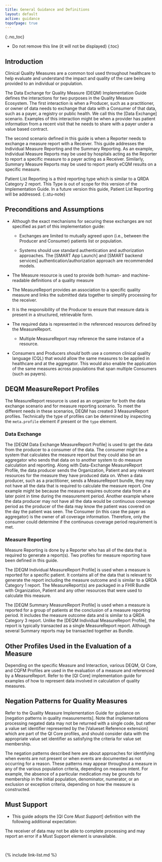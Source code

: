 ```yaml
---
title: General Guidance and Definitions
layout: default
active: guidance
topofpage: true
---
```



{:.no_toc}

<!-- TOC  the css styling for this is \pages\assets\css\project.css under 'markdown-toc'-->

* Do not remove this line (it will not be displayed)
{:toc}

## Introduction

Clinical Quality Measures are a common tool used throughout healthcare to help evaluate and understand the impact and quality of the care being provided to an individual or population.

The Data Exchange for Quality Measure (DEQM) Implementation Guide defines the interactions for two purposes in the Quality Measure Ecosystem.  The first interaction is when a Producer, such as a practitioner, or owner of data needs to exchange that data with a Consumer of that data, such as a payer, a registry or public health.  We call this the [Data Exchange] scenario. Examples of this interaction might be when a provider has patient information from a recent visit that he needs to share with a payer under a value based contract.

The second scenario defined in this guide is when a Reporter needs to exchange a measure report with a Receiver.  This guide addresses the Individual Measure Reporting and the Summary Reporting.  As an example, Individual Measure Reports may be used by hospitals acting as the Reporter to report a specific measure to a payer acting as a Receiver.  Similarly, Summary Measure Reports may be used to report yearly eCQM results on a specific measure.

  Patient List Reporting is a third reporting type which is similar to a QRDA Category 2 report. This Type is out of scope for this version of the Implementation Guide.  In a future version this guide, Patient List Reporting will be addressed.
  {:.stu-note}

## Preconditions and Assumptions

-  Although the exact mechanisms for securing these exchanges are not specified as part of this implementation guide:

    -  Exchanges are limited to mutually agreed upon (i.e., between the Producer and Consumer) patients list or population.

    -  Systems should use standard authentication and authorization approaches.  The [SMART App Launch] and [SMART backend services] authentication/authorization approach are recommended models.

-   The Measure resource is used to provide both human- and
    machine-readable definitions of a quality measure

-   The MeasureReport provides an association to a specific quality
    measure and links the submitted data together to simplify processing
    for the receiver.

-   It is the responsibility of the Producer to ensure that measure data is present in a structured, retrievable form.

-   The required data is represented in the referenced resources defined
    by the MeasureReport.

    -  Multiple MeasureReport may reference the same instance of a resource.

-   Consumers and Producers *should* both use a common clinical
    quality language (CQL) that would allow the same measures to be
    applied in healthcare and at the aggregator. This would also enable
    the application of the same measures across populations that span
    multiple Consumers (such as payers).

## DEQM MeasureReport Profiles

The MeasureReport resource is used as an organizer for both the data exchange scenario and for measure reporting scenario. To meet the different needs in these scenarios, DEQM has created 3 MeasureReport profiles.  Technically the type of profiles can be determined by inspecting the `meta.profile` element if present or the `type` element.

### Data Exchange

The [DEQM Data Exchange MeasureReport Profile] is used to get the data from the producer to a consumer of the data.  The consumer might be a system that calculates the measure report but they could also be an aggregator who sends that data on to another system to do measure calculation and reporting.
Along with Data-Exchange MeasureReport Profile, the data producer sends the Organization, Patient and any relevant resources for the measure they have produced data on. When a data producer, such as a practitioner,  sends a MeasureReport bundle, they may not have all the data that is required to calculate the measure report. One example might be because the measure requires outcome data from at a later point in time during the measurement period. Another example where the data producer may not have all the data would be continuous coverage period as the producer of the data may know the patient was covered on the day the patient was seen.  The Consumer (in this case the payer as aggregator) is the owner of all coverage information.  Therefore, only the consumer could determine if the continuous coverage period requirement is met.

### Measure Reporting

Measure Reporting is done by a Reporter who has all of the data that is required to generate a report(s). Two profiles for measure reporting have been defined in this guide.

The [DEQM Individual MeasureReport Profile] is used when a measure is reported for a specific patient. It contains all of the data that is relevant to generate the report including the measure outcome and is similar to a QRDA Category 1 report.  The MeasureReport(s) are packaged in a FHIR Bundle with Organization, Patient and any other resources that were used to calculate this measure.

The [DEQM Summary MeasureReport Profile] is used when a measure is reported   for a group of patients at the conclusion of a measure reporting period. It  includes the measure outcome data and is similar to a QRDA Category 3 report.  Unlike the [DEQM Individual MeasureReport Profile], the report is typically transacted as a single MeasureReport report.  Although several Summary reports may be transacted together as Bundle.

## Other Profiles Used in the Evaluation of a Measure

Depending on the specific Measure and Interaction, various DEQM, QI Core, and CQFM Profiles are used in the evaluation of a measure and referenced by a MeasureReport.  Refer to the [QI Core] implementation guide for examples of how to represent data involved in calculation of quality measures.

## Negation Patterns for Quality Measures

​Refer to the Quality Measure Implementation Guide for guidance on [negation patterns in quality measurements]. Note that implementations processing negated data may not be returned with a single code, but rather a value set identifier represented by the [Valueset Reference extension] which are part of the QI Core profiles, and should consider data with the appropriate value set identifier as satisfying the criteria for value set membership.

The negation patterns described here are about approaches for identifying when events are not present or when events are documented as not occurring for a reason. These patterns may appear throughout a measure in any of the various population criteria, depending on measure intent. For example, the absence of a particular medication may be grounds for membership in the initial population, denominator, numerator, or an exclusion or exception criteria, depending on how the measure is constructed.

## Must Support

- This guide adopts the [QI Core *Must Support*] definition with the following additional expectation:

The receiver of data may not be able to complete processing and may report an error if a Must Support element is unavailable.

<br />

{% include link-list.md %}

